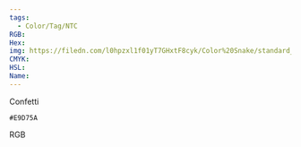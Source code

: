 ```yaml
---
tags:
  - Color/Tag/NTC
RGB:
Hex:
img: https://filedn.com/l0hpzxl1f01yT7GHxtF8cyk/Color%20Snake/standard_csv_to_svg//E9D75A.svg
CMYK:
HSL:
Name:
---
```

Confetti
```palette
#E9D75A
```
RGB
